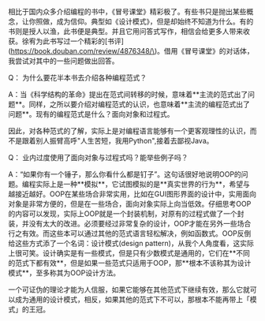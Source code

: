 相比于国内众多介绍编程的书中，《冒号课堂》精彩极了。有些书只是抛出某些概念，让你照做，成为信仰。典型如《设计模式》，但是却始终不知道为什么。有的书则是授人以渔，此书便是典型。并且它用问答式写作，相信会给更多人带来收获。徐宥为此书写过一个精彩的\[书评\]\(https://book.douban.com/review/4876348/\)。借用《冒号课堂》的对话体，我尝试对其中的一些问题做出回答。



Q： 为什么要花半本书去介绍各种编程范式？



A：当《科学结构的革命》提出在范式间转移的时候，意味着\*\*主流的范式出了问题\*\*。同样，之所以要介绍对编程范式的认识，也意味着\*\*主流的编程范式出了问题\*\*。现有的编程范式是什么？面向对象和过程式。

因此，对各种范式的了解，实际上是对编程语言能够有一个更客观理性的认识，而不是跟着别人振臂高呼"人生苦短，我用Python",接着去鄙视Java。



Q： 业内过度使用了面向对象与过程式吗？能举些例子吗？

A：“如果你有一个锤子，那么你看什么都是钉子”。这句话很好地说明OOP的问题。编程实际上是一种\*\*模拟\*\*，它试图模拟的是\*\*真实世界的行为\*\*，希望与越接近越好。OOP在某些场合非常实用，比如在GUI图形界面的设计中，实用面向对象是非常方便的，但是在一些场合，面向对象实际上向当低效。仔细思考OOP的内容可以发现，实际上OOP就是一个封装机制，对原有的过程式做了一个封装，并没有太大的改进。必须要经过非常复杂的设计，OOP才能在另外一些场合行之有效。而这些本可以通过其他的范式语言轻松解决，例如函数式。OOP反倒给这些方式添了一个名词：设计模式\(design pattern\)，从我个人角度看，这实际上很可笑。设计确实是有一些模式，但是只有少数模式是通用的，它们在\*\*不同的范式下都有效\*\*，但是如果一些范式只适用于OOP，那\*\*根本不该称其为设计模式\*\*，至多称其为OOP设计方法。

一个可证伪的理论才能为人信服，如果它能够在其他范式下继续有效，那么它就可以成为通用的设计模式，相反，如果其他的范式下不可以，那根本不能再带上「模式」的王冠。









